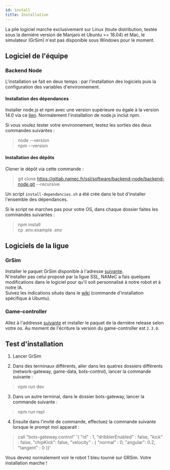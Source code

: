 ```yaml
---
id: install
title: Installation
---
```


La pile logiciel marche exclusivement sur Linux (toute distribution, testée sous la dernière version de Manjaro et Ubuntu >= 18.04) et Mac, le simulateur (GrSim) n'est pas disponible sous Windows pour le moment.

## Logiciel de l'équipe

### Backend Node

L'installation se fait en deux temps : par l'installation des logiciels puis la configuration des variables d'environnement.

#### Installation des dépendances

Installer node.js et npm avec une version supèrieure ou égale à la version 14.0 via ce [lien](https://nodejs.org/en/download/package-manager/). Normalement l'installation de node.js inclut npm.

Si vous voulez tester votre environnement, testez les sorties des deux commandes suivantes :

> node --version  
> npm --version

#### Installation des dépôts

Cloner le dépôt via cette commande :

> git clone https://gitlab.namec.fr/ssl/software/backend-node/backend-node.git --recursive

Un script `install-dependencies.sh` a été crée dans le but d'installer l'ensemble des dépendances.

Si le script ne marches pas pour votre OS, dans chaque dossier faites les commandes suivantes :

> npm install  
> cp .env.example .env

## Logiciels de la ligue

### GrSim

Installer le paquet GrSim disponible à l'adresse [suivante](https://gitlab.namec.fr/ssl/software/external/grSim).  
N'installer pas celui proposé par la ligue SSL, NAMeC a fais quelques modifications dans le logiciel pour qu'il soit personnalisé à notre robot et à notre IA.  
Suivez les indications situés dans le [wiki](https://gitlab.namec.fr/ssl/software/backend/backend/-/wikis/Installation#grsim-simulator-see-usage-for-more-information) (commande d'installation spécifique à Ubuntu).

### Game-controller

Allez à l'addresse [suivante](https://github.com/RoboCup-SSL/ssl-game-controller/releases) et installer le paquet de la dernière release selon votre os.
Au moment de l'écriture la version du game-controller est `2.3.0`.

## Test d'installation

1. Lancer GrSim

2. Dans des terminaux différents, aller dans les quatres dossiers différents (network-gateway, game-data, bots-control), lancer la commande suivante :

> npm run dev

3. Dans un autre terminal, dans le dossier bots-gateway, lancer la commande suivante :

> npm run repl

4. Ensuite dans l'invité de commande, effectuez la commande suivante lorsque le prompt mol apparait :

> call "bots-gateway.control" '{ "id" : 1, "dribblerEnabled" : false, "kick" : false, "chipKick": false, "velocity" : { "normal" : 0, "angular": 0.2, "tangent" : 0 }}'

Vous devrez normalement voir le robot 1 bleu tourné sur GRSim. Votre installation marche !
